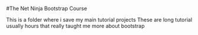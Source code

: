 #The Net Ninja Bootstrap Course

This is a folder where i save my main tutorial projects
These are long tutorial usually hours that really taught me more about bootstrap
